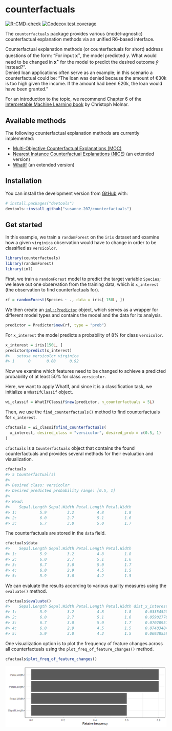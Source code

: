 
<!-- README.md is generated from README.Rmd. Please edit that file -->

# counterfactuals

<!-- badges: start -->

[![R-CMD-check](https://github.com/susanne-207/counterfactuals/workflows/R-CMD-check/badge.svg)](https://github.com/susanne-207/counterfactuals/actions)
[![Codecov test
coverage](https://codecov.io/gh/susanne-207/counterfactuals/branch/main/graph/badge.svg)](https://codecov.io/gh/susanne-207/counterfactuals?branch=main)
<!-- badges: end -->

The `counterfactuals` package provides various (model-agnostic)
counterfactual explanation methods via an unified R6-based interface.

Counterfactual explanation methods (or counterfactuals for short)
address questions of the form: “For input **x**<sup>**⋆**</sup>, the
model predicted *y*. What would need to be changed in
**x**<sup>**⋆**</sup> for the model to predict the desired outcome *ỹ*
instead?”.  
Denied loan applications often serve as an example; in this scenario a
counterfactual could be: “The loan was denied because the amount of €30k
is too high given the income. If the amount had been €20k, the loan
would have been granted.”

For an introduction to the topic, we recommend Chapter 6 of the
[Interpretable Machine Learning
book](https://christophm.github.io/interpretable-ml-book/) by Christoph
Molnar.

## Available methods

The following counterfactual explanation methods are currently
implemented:

-   [Multi-Objective Counterfactual Explanations
    (MOC)](https://link.springer.com/chapter/10.1007%2F978-3-030-58112-1_31)
-   [Nearest Instance Counterfactual Explanations
    (NICE)](https://arxiv.org/abs/2104.07411) (an extended version)
-   [WhatIf](https://arxiv.org/abs/1907.04135) (an extended version)

## Installation

You can install the development version from
[GitHub](https://github.com/) with:

``` r
# install.packages("devtools")
devtools::install_github("susanne-207/counterfactuals")
```

## Get started

In this example, we train a `randomForest` on the `iris` dataset and
examine how a given `virginica` observation would have to change in
order to be classified as `versicolor`.

``` r
library(counterfactuals)
library(randomForest)
library(iml)
```

First, we train a `randomForest` model to predict the target variable
`Species`; we leave out one observation from the training data, which is
`x_interest` (the observation to find counterfactuals for).

``` r
rf = randomForest(Species ~ ., data = iris[-150L, ])
```

We then create an
[`iml::Predictor`](https://christophm.github.io/iml/reference/Predictor.html)
object, which serves as a wrapper for different model types and contains
the model and the data for its analysis.

``` r
predictor = Predictor$new(rf, type = "prob")
```

For `x_interest` the model predicts a probability of 8% for class
`versicolor`.

``` r
x_interest = iris[150L, ]
predictor$predict(x_interest)
#>   setosa versicolor virginica
#> 1      0       0.08      0.92
```

Now we examine which features need to be changed to achieve a predicted
probability of at least 50% for class `versicolor`.

Here, we want to apply WhatIf, and since it is a classification task, we
initialize a `WhatIfClassif` object.

``` r
wi_classif = WhatIfClassif$new(predictor, n_counterfactuals = 5L)
```

Then, we use the `find_counterfactuals()` method to find counterfactuals
for `x_interest`.

``` r
cfactuals = wi_classif$find_counterfactuals(
  x_interest, desired_class = "versicolor", desired_prob = c(0.5, 1)
)
```

`cfactuals` is a `Counterfactuals` object that contains the found
counterfactuals and provides several methods for their evaluation and
visualization.

``` r
cfactuals
#> 5 Counterfactual(s) 
#>  
#> Desired class: versicolor 
#> Desired predicted probability range: [0.5, 1] 
#>  
#> Head: 
#>    Sepal.Length Sepal.Width Petal.Length Petal.Width
#> 1:          5.9         3.2          4.8         1.8
#> 2:          6.0         2.7          5.1         1.6
#> 3:          6.7         3.0          5.0         1.7
```

The counterfactuals are stored in the `data` field.

``` r
cfactuals$data
#>    Sepal.Length Sepal.Width Petal.Length Petal.Width
#> 1:          5.9         3.2          4.8         1.8
#> 2:          6.0         2.7          5.1         1.6
#> 3:          6.7         3.0          5.0         1.7
#> 4:          6.0         2.9          4.5         1.5
#> 5:          5.9         3.0          4.2         1.5
```

We can evaluate the results according to various quality measures using
the `evaluate()` method.

``` r
cfactuals$evaluate()
#>    Sepal.Length Sepal.Width Petal.Length Petal.Width dist_x_interest nr_changed dist_train dist_target
#> 1:          5.9         3.2          4.8         1.8      0.03354520          2          0           0
#> 2:          6.0         2.7          5.1         1.6      0.05902778          3          0           0
#> 3:          6.7         3.0          5.0         1.7      0.07020951          3          0           0
#> 4:          6.0         2.9          4.5         1.5      0.07403484          4          0           0
#> 5:          5.9         3.0          4.2         1.5      0.06938559          2          0           0
```

One visualization option is to plot the frequency of feature changes
across all counterfactuals using the `plot_freq_of_feature_changes()`
method.

``` r
cfactuals$plot_freq_of_feature_changes()
```

![](man/figures/README-unnamed-chunk-10-1.png)<!-- -->

